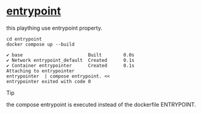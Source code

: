 # [entrypoint](https://docs.docker.com/reference/compose-file/services/#entrypoint)
this plaything use entrypoint property.  
  
    cd entrypoint
    docker compose up --build

    ✔ base                        Built        0.0s 
    ✔ Network entrypoint_default  Created      0.1s 
    ✔ Container entrypointer      Created      0.1s 
    Attaching to entrypointer
    entrypointer  | compose entrypoint. <<
    entrypointer exited with code 0

> [!TIP]
> the compose entrypoint is executed instead of the dockerfile ENTRYPOINT.